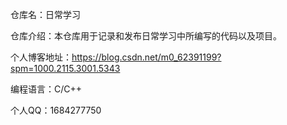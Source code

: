 仓库名：日常学习

仓库介绍：本仓库用于记录和发布日常学习中所编写的代码以及项目。

个人博客地址：https://blog.csdn.net/m0_62391199?spm=1000.2115.3001.5343

编程语言：C/C++

个人QQ：1684277750
